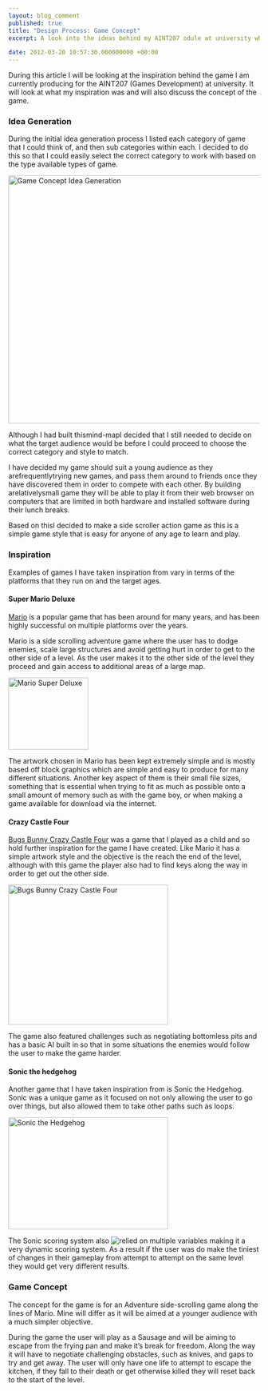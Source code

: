 ```yaml
---
layout: blog_comment
published: true
title: "Design Process: Game Concept"
excerpt: A look into the ideas behind my AINT207 odule at university where I am required to build a game. 

date: 2012-03-20 10:57:30.000000000 +00:00
---
```

During this article I will be looking at the inspiration behind the game I am currently producing for the AINT207 (Games Development) at university. It will look at what my inspiration was and will also discuss the concept of the game. 

### Idea Generation

During the initial idea generation process I listed each category of game that I could think of, and then sub categories within each. I decided to do this so that I could easily select the correct category to work with based on the type available types of game.

[<img class="size-large wp-image-759" title="Game Concept Idea Generation" src="http://danielgroves.net/wp-content/uploads/2012/02/Game-Concept-1024x716.png" alt="Game Concept Idea Generation" width="710" height="496" />](http://danielgroves.net/wp-content/uploads/2012/02/Game-Concept.png)

Although I had built thismind-mapI decided that I still needed to decide on what the target audience would be before I could proceed to choose the correct category and style to match.

I have decided my game should suit a young audience as they arefrequentlytrying new games, and pass them around to friends once they have discovered them in order to compete with each other. By building arelativelysmall game they will be able to play it from their web browser on computers that are limited in both hardware and installed software during their lunch breaks.

Based on thisI decided to make a side scroller action game as this is a simple game style that is easy for anyone of any age to learn and play.

### Inspiration

Examples of games I have taken inspiration from vary in terms of the platforms that they run on and the target ages.

#### Super Mario Deluxe

[Mario](http://mario.nintendo.com/ "Mario Information") is a popular game that has been around for many years, and has been highly successful on multiple platforms over the years.

Mario is a side scrolling adventure game where the user has to dodge enemies, scale large structures and avoid getting hurt in order to get to the other side of a level. As the user makes it to the other side of the level they proceed and gain access to additional areas of a large map.

[<img class="size-full wp-image-788" title="Mario Super Deluxe" src="http://danielgroves.net/wp-content/uploads/2012/03/SMBDX_Yoshi_Egg_Challenge.png" alt="Mario Super Deluxe" width="160" height="144" />](http://www.mariowiki.com/File:SMBDX_Yoshi_Egg_Challenge.PNG)

The artwork chosen in Mario has been kept extremely simple and is mostly based off block graphics which are simple and easy to produce for many different situations. Another key aspect of them is their small file sizes, something that is essential when trying to fit as much as possible onto a small amount of memory such as with the game boy, or when making a game available for download via the internet.

#### Crazy Castle Four

[Bugs Bunny Crazy Castle Four](http://uk.gameboy.ign.com/objects/012/012201.html "Bugs Bunny Crazy Castle Four") was a game that I played as a child and so hold further inspiration for the game I have created. Like Mario it has a simple artwork style and the objective is the reach the end of the level, although with this game the player also had to find keys along the way in order to get out the other side.

[<img class="size-full wp-image-793" title="bugs-bunny-crazy-castle_78087" src="http://danielgroves.net/wp-content/uploads/2012/03/bugs-bunny-crazy-castle_78087.png" alt="Bugs Bunny Crazy Castle Four" width="320" height="280" />](http://retrogamersdiary.blogspot.co.uk/2011/03/bugs-bunnys-crazy-castle.html)

The game also featured challenges such as negotiating bottomless pits and has a basic AI built in so that in some situations the enemies would follow the user to make the game harder.

#### Sonic the hedgehog

Another game that I have taken inspiration from is Sonic the Hedgehog. Sonic was a unique game as it focused on not only allowing the user to go over things, but also allowed them to take other paths such as loops.

[<img class="size-full wp-image-795" title="Sonic the Hedgehog" src="http://danielgroves.net/wp-content/uploads/2012/03/MD_Sonic_the_Hedgehog.png" alt="Sonic the Hedgehog" width="320" height="224" />](http://en.wikipedia.org/wiki/File:MD_Sonic_the_Hedgehog.png)

The Sonic scoring system also ![relied on multiple variables](http://info.sonicretro.org/Sonic_the_Hedgehog_(16-bit)#Scoring "Sonic Scoring System") making it a very dynamic scoring system. As a result if the user was do make the tiniest of changes in their gameplay from attempt to attempt on the same level they would get very different results.

### Game Concept

The concept for the game is for an Adventure side-scrolling game along the lines of Mario. Mine will differ as it will be aimed at a younger audience with a much simpler objective.

During the game the user will play as a Sausage and will be aiming to escape from the frying pan and make it’s break for freedom. Along the way it will have to negotiate challenging obstacles, such as knives, and gaps to try and get away. The user will only have one life to attempt to escape the kitchen, if they fall to their death or get otherwise killed they will reset back to the start of the level.
